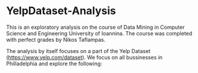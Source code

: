 # YelpDataset-Analysis
This is an exploratory analysis on the course of Data Mining in Computer Science and Engineering University of Ioannina.
The course was completed with perfect grades by Nikos Taflampas.

The analysis by itself focuses on a part of the Yelp Dataset (https://www.yelp.com/dataset). We focus on all bussinesses in Philladelphia and explore the following:
